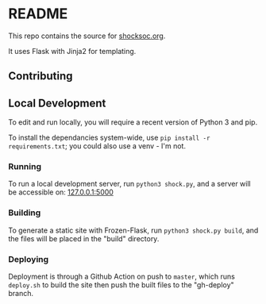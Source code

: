 # README #

This repo contains the source for [shocksoc.org](http://www.shocksoc.org).

It uses Flask with Jinja2 for templating.

## Contributing ##


## Local Development ##
To edit and run locally, you will require a recent version of Python 3 and pip.

To install the dependancies system-wide, use `pip install -r requirements.txt`; you could also use a venv - I'm not.

### Running ###
To run a local development server, run `python3 shock.py`, and a server will be accessible on: [127.0.0.1:5000](http://127.0.0.1:5000)

### Building ###
To generate a static site with Frozen-Flask, run `python3 shock.py build`, and the files will be placed in the "build" directory.

### Deploying ###
Deployment is through a Github Action on push to `master`, which runs `deploy.sh` to build the site then push the built files to the "gh-deploy" branch. 
